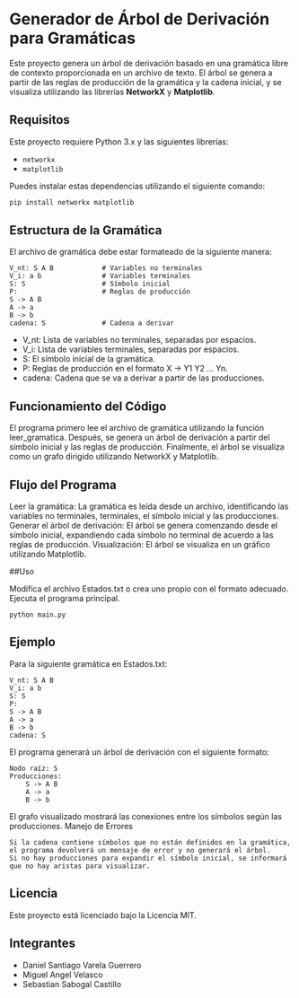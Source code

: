 # Generador de Árbol de Derivación para Gramáticas

Este proyecto genera un árbol de derivación basado en una gramática libre de contexto proporcionada en un archivo de texto. El árbol se genera a partir de las reglas de producción de la gramática y la cadena inicial, y se visualiza utilizando las librerías **NetworkX** y **Matplotlib**.

## Requisitos

Este proyecto requiere Python 3.x y las siguientes librerías:

- `networkx`
- `matplotlib`

Puedes instalar estas dependencias utilizando el siguiente comando:

```bash
pip install networkx matplotlib
```

## Estructura de la Gramática

El archivo de gramática debe estar formateado de la siguiente manera:
```
V_nt: S A B            # Variables no terminales
V_i: a b               # Variables terminales
S: S                   # Símbolo inicial
P:                     # Reglas de producción
S -> A B
A -> a
B -> b
cadena: S              # Cadena a derivar
```

* V_nt: Lista de variables no terminales, separadas por espacios.
* V_i: Lista de variables terminales, separadas por espacios.
* S: El símbolo inicial de la gramática.
* P: Reglas de producción en el formato X -> Y1 Y2 ... Yn.
* cadena: Cadena que se va a derivar a partir de las producciones.

## Funcionamiento del Código

El programa primero lee el archivo de gramática utilizando la función leer_gramatica.
Después, se genera un árbol de derivación a partir del símbolo inicial y las reglas de producción.
Finalmente, el árbol se visualiza como un grafo dirigido utilizando NetworkX y Matplotlib.

## Flujo del Programa

Leer la gramática: La gramática es leída desde un archivo, identificando las variables no terminales, terminales, el símbolo inicial y las producciones.
Generar el árbol de derivación: El árbol se genera comenzando desde el símbolo inicial, expandiendo cada símbolo no terminal de acuerdo a las reglas de producción.
Visualización: El árbol se visualiza en un gráfico utilizando Matplotlib.

##Uso

Modifica el archivo Estados.txt o crea uno propio con el formato adecuado.
Ejecuta el programa principal.
```
python main.py
```
## Ejemplo

Para la siguiente gramática en Estados.txt:

```
V_nt: S A B
V_i: a b
S: S
P:
S -> A B
A -> a
B -> b
cadena: S
```

El programa generará un árbol de derivación con el siguiente formato:

    Nodo raíz: S
    Producciones:
        S -> A B
        A -> a
        B -> b

El grafo visualizado mostrará las conexiones entre los símbolos según las producciones.
Manejo de Errores

    Si la cadena contiene símbolos que no están definidos en la gramática, el programa devolverá un mensaje de error y no generará el árbol.
    Si no hay producciones para expandir el símbolo inicial, se informará que no hay aristas para visualizar.

## Licencia

Este proyecto está licenciado bajo la Licencia MIT.


## Integrantes 

- Daniel Santiago Varela Guerrero
- Miguel Angel Velasco
- Sebastian Sabogal Castillo

